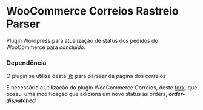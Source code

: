 # WooCommerce Correios Rastreio Parser
Plugin Wordpress para atualização de status dos pedidos do WooCommerce para _concluído_.

### Dependência
O plugin se utiliza desta [lib](https://github.com/asaferamos/correios-rastreio-api-parser) para parsear da página dos correios 

É necessário a utilização do plugin WooCommerce Correios, deste [fork](https://github.com/asaferamos/woocommerce-correios/), que possui uma modificação que adiciona um novo status as orders, _**order-dispatched**_
